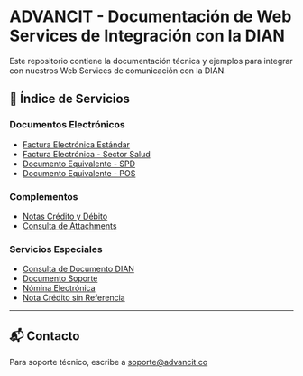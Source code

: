# ADVANCIT - Documentación de Web Services de Integración con la DIAN

Este repositorio contiene la documentación técnica y ejemplos para integrar con nuestros Web Services de comunicación con la DIAN.

## 📌 Índice de Servicios

### Documentos Electrónicos
- [Factura Electrónica Estándar](./factura-electronica/)
- [Factura Electrónica - Sector Salud](./factura-sector-salud/)
- [Documento Equivalente - SPD](./documentos-equivalentes/SPD/)
- [Documento Equivalente - POS](./documentos-equivalentes/POS/)

### Complementos
- [Notas Crédito y Débito](./notas/)
- [Consulta de Attachments](./consulta-attachments/)

### Servicios Especiales
- [Consulta de Documento DIAN](./consulta-adquiriente/)
- [Documento Soporte](./documento-soporte/)
- [Nómina Electrónica](./nomina-electronica/)
- [Nota Crédito sin Referencia](./nota-credito-sin-referencia/)

---

## 📬 Contacto

Para soporte técnico, escribe a soporte@advancit.co
